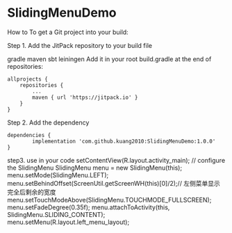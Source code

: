 # SlidingMenuDemo

How to
To get a Git project into your build:

Step 1. Add the JitPack repository to your build file

gradle
maven
sbt
leiningen
Add it in your root build.gradle at the end of repositories:

	allprojects {
		repositories {
			...
			maven { url 'https://jitpack.io' }
		}
	}
Step 2. Add the dependency

	dependencies {
	        implementation 'com.github.kuang2010:SlidingMenuDemo:1.0.0'
	}
  
  step3.  use in your code
         setContentView(R.layout.activity_main);
        // configure the SlidingMenu
        SlidingMenu menu = new SlidingMenu(this);
        menu.setMode(SlidingMenu.LEFT);
        menu.setBehindOffset(ScreenUtil.getScreenWH(this)[0]/2);// 左侧菜单显示完全后剩余的宽度
        menu.setTouchModeAbove(SlidingMenu.TOUCHMODE_FULLSCREEN);
        menu.setFadeDegree(0.35f);
        menu.attachToActivity(this, SlidingMenu.SLIDING_CONTENT);
        menu.setMenu(R.layout.left_menu_layout);

